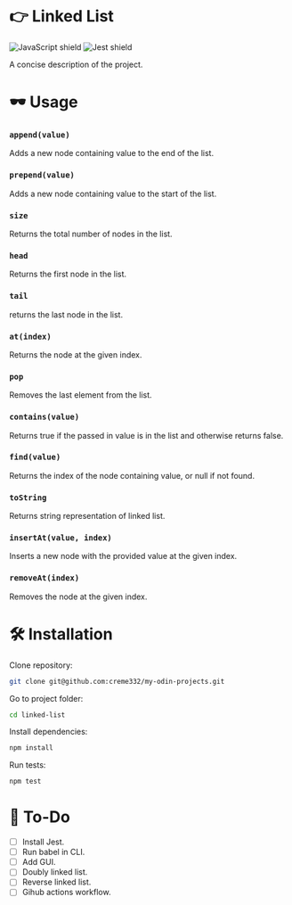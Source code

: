 # 👉 Linked List
![JavaScript shield](https://img.shields.io/badge/-JavaScript-yellow)
![Jest shield](https://img.shields.io/badge/-Jest-red)

A concise description of the project.

# 🕶 Usage
### `append(value)`
Adds a new node containing value to the end of the list.

### `prepend(value)`
Adds a new node containing value to the start of the list.

### `size`
Returns the total number of nodes in the list.

### `head`
Returns the first node in the list.

### `tail`
returns the last node in the list.

### `at(index)`
Returns the node at the given index.

### `pop`
Removes the last element from the list.

### `contains(value)`
Returns true if the passed in value is in the list and otherwise returns false.

### `find(value)`
Returns the index of the node containing value, or null if not found.

### `toString`
Returns string representation of linked list.

### `insertAt(value, index)`
Inserts a new node with the provided value at the given index.

### `removeAt(index)`
Removes the node at the given index.

#  🛠 Installation
Clone repository:
```sh
git clone git@github.com:creme332/my-odin-projects.git
```

Go to project folder:
```sh
cd linked-list
```

Install dependencies:
```sh
npm install
```

Run tests:
```sh
npm test
```
# 🔨 To-Do
- [ ] Install Jest.
- [ ] Run babel in CLI.
- [ ] Add GUI.
- [ ] Doubly linked list.
- [ ] Reverse linked list.
- [ ] Gihub actions workflow.